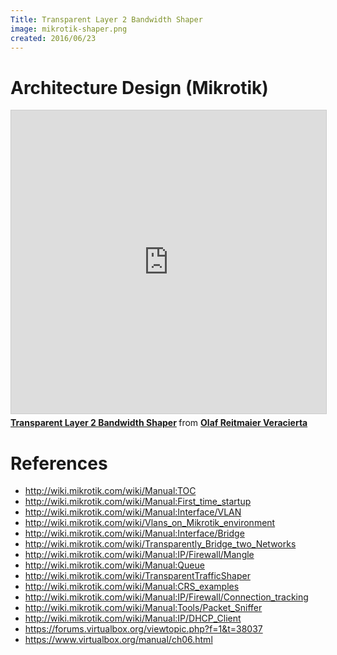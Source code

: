 ```yaml
---
Title: Transparent Layer 2 Bandwidth Shaper
image: mikrotik-shaper.png
created: 2016/06/23
---
```


# Architecture Design (Mikrotik)

<div class="text-center">
<iframe src="https://www.slideshare.net/slideshow/embed_code/key/GkJUsD08UJo3sb" width="595" height="485" frameborder="0" marginwidth="0" marginheight="0" scrolling="no" style="border:1px solid #CCC; border-width:1px; margin-bottom:5px; max-width: 100%;" allowfullscreen> </iframe> <div style="margin-bottom:5px"> <strong> <a href="https://www.slideshare.net/olafrv/transparent-layer-2-bandwidth-shaper" title="Transparent Layer 2 Bandwidth Shaper" target="_blank">Transparent Layer 2 Bandwidth Shaper</a> </strong> from <strong><a href="https://www.slideshare.net/olafrv" target="_blank">Olaf Reitmaier Veracierta</a></strong> </div>
</div>

# References

* http://wiki.mikrotik.com/wiki/Manual:TOC
* http://wiki.mikrotik.com/wiki/Manual:First_time_startup
* http://wiki.mikrotik.com/wiki/Manual:Interface/VLAN
* http://wiki.mikrotik.com/wiki/Vlans_on_Mikrotik_environment
* http://wiki.mikrotik.com/wiki/Manual:Interface/Bridge
* http://wiki.mikrotik.com/wiki/Transparently_Bridge_two_Networks
* http://wiki.mikrotik.com/wiki/Manual:IP/Firewall/Mangle
* http://wiki.mikrotik.com/wiki/Manual:Queue
* http://wiki.mikrotik.com/wiki/TransparentTrafficShaper
* http://wiki.mikrotik.com/wiki/Manual:CRS_examples
* http://wiki.mikrotik.com/wiki/Manual:IP/Firewall/Connection_tracking
* http://wiki.mikrotik.com/wiki/Manual:Tools/Packet_Sniffer
* http://wiki.mikrotik.com/wiki/Manual:IP/DHCP_Client
* https://forums.virtualbox.org/viewtopic.php?f=1&t=38037
* https://www.virtualbox.org/manual/ch06.html